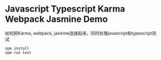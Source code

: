 Javascript Typescript Karma Webpack Jasmine Demo
================================================

如何把Karma, webpack, jasmine连接起来，同时处理javascript和typescript测试

```
npm install
npm run test
```

